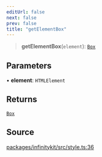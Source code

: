 ```yaml
---
editUrl: false
next: false
prev: false
title: "getElementBox"
---
```


> **getElementBox**(`element`): [`Box`](../type-aliases/Box.md)

## Parameters

• **element**: `HTMLElement`

## Returns

[`Box`](../type-aliases/Box.md)

## Source

[packages/infinitykit/src/style.ts:36](https://github.com/nodenogg-in/alpha-p2p/blob/8383a4b/packages/infinitykit/src/style.ts#L36)
